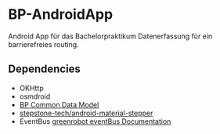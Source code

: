 # BP-AndroidApp
Android App für das Bachelorpraktikum Datenerfassung für ein barrierefreies routing.


## Dependencies

- OKHttp
- osmdroid
- [BP Common Data Model](https://github.com/Vincinator/BP-Common)
- [stepstone-tech/android-material-stepper](https://github.com/stepstone-tech/android-material-stepper)
- EventBus [greenrobot eventBus Documentation](http://greenrobot.org/eventbus/documentation/)

